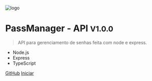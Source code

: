 ![logo](https://img.icons8.com/clouds/2x/password-window.png)

# PassManager - API <small>V1.0.0</small>

> API para gerenciamento de senhas feita com node e express.

- Node.js
- Express
- TypeScript

[GitHub](https://github.com/caiopratali/passmanager-api-node)
[Iniciar](#passmanager)